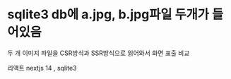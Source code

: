 # sqlite3 db에 a.jpg, b.jpg파일 두개가 들어있음

두 개 이미지 파일을 CSR방식과 SSR방식으로 읽어와서 화면 표출 비교

리액트 nextjs 14 , sqlite3
